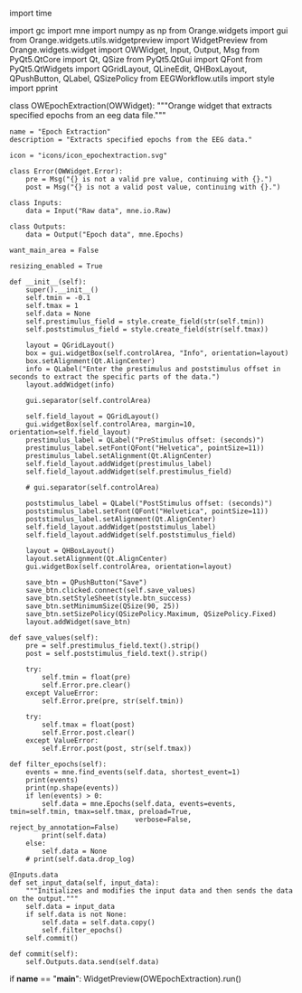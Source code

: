 import time

import gc
import mne
import numpy as np
from Orange.widgets import gui
from Orange.widgets.utils.widgetpreview import WidgetPreview
from Orange.widgets.widget import OWWidget, Input, Output, Msg
from PyQt5.QtCore import Qt, QSize
from PyQt5.QtGui import QFont
from PyQt5.QtWidgets import QGridLayout, QLineEdit, QHBoxLayout, QPushButton, QLabel, QSizePolicy
from EEGWorkflow.utils import style
import pprint


class OWEpochExtraction(OWWidget):
	"""Orange widget that extracts specified epochs from an eeg data file."""

	name = "Epoch Extraction"
	description = "Extracts specified epochs from the EEG data."

	icon = "icons/icon_epochextraction.svg"

	class Error(OWWidget.Error):
		pre = Msg("{} is not a valid pre value, continuing with {}.")
		post = Msg("{} is not a valid post value, continuing with {}.")

	class Inputs:
		data = Input("Raw data", mne.io.Raw)

	class Outputs:
		data = Output("Epoch data", mne.Epochs)

	want_main_area = False

	resizing_enabled = True

	def __init__(self):
		super().__init__()
		self.tmin = -0.1
		self.tmax = 1
		self.data = None
		self.prestimulus_field = style.create_field(str(self.tmin))
		self.poststimulus_field = style.create_field(str(self.tmax))

		layout = QGridLayout()
		box = gui.widgetBox(self.controlArea, "Info", orientation=layout)
		box.setAlignment(Qt.AlignCenter)
		info = QLabel("Enter the prestimulus and poststimulus offset in seconds to extract the specific parts of the data.")
		layout.addWidget(info)

		gui.separator(self.controlArea)

		self.field_layout = QGridLayout()
		gui.widgetBox(self.controlArea, margin=10, orientation=self.field_layout)
		prestimulus_label = QLabel("PreStimulus offset: (seconds)")
		prestimulus_label.setFont(QFont("Helvetica", pointSize=11))
		prestimulus_label.setAlignment(Qt.AlignCenter)
		self.field_layout.addWidget(prestimulus_label)
		self.field_layout.addWidget(self.prestimulus_field)

		# gui.separator(self.controlArea)

		poststimulus_label = QLabel("PostStimulus offset: (seconds)")
		poststimulus_label.setFont(QFont("Helvetica", pointSize=11))
		poststimulus_label.setAlignment(Qt.AlignCenter)
		self.field_layout.addWidget(poststimulus_label)
		self.field_layout.addWidget(self.poststimulus_field)

		layout = QHBoxLayout()
		layout.setAlignment(Qt.AlignCenter)
		gui.widgetBox(self.controlArea, orientation=layout)

		save_btn = QPushButton("Save")
		save_btn.clicked.connect(self.save_values)
		save_btn.setStyleSheet(style.btn_success)
		save_btn.setMinimumSize(QSize(90, 25))
		save_btn.setSizePolicy(QSizePolicy.Maximum, QSizePolicy.Fixed)
		layout.addWidget(save_btn)

	def save_values(self):
		pre = self.prestimulus_field.text().strip()
		post = self.poststimulus_field.text().strip()

		try:
			self.tmin = float(pre)
			self.Error.pre.clear()
		except ValueError:
			self.Error.pre(pre, str(self.tmin))

		try:
			self.tmax = float(post)
			self.Error.post.clear()
		except ValueError:
			self.Error.post(post, str(self.tmax))

	def filter_epochs(self):
		events = mne.find_events(self.data, shortest_event=1)
		print(events)
		print(np.shape(events))
		if len(events) > 0:
			self.data = mne.Epochs(self.data, events=events, tmin=self.tmin, tmax=self.tmax, preload=True,
			                       verbose=False, reject_by_annotation=False)
			print(self.data)
		else:
			self.data = None
		# print(self.data.drop_log)

	@Inputs.data
	def set_input_data(self, input_data):
		"""Initializes and modifies the input data and then sends the data on the output."""
		self.data = input_data
		if self.data is not None:
			self.data = self.data.copy()
			self.filter_epochs()
		self.commit()

	def commit(self):
		self.Outputs.data.send(self.data)


if __name__ == "__main__":
	WidgetPreview(OWEpochExtraction).run()
